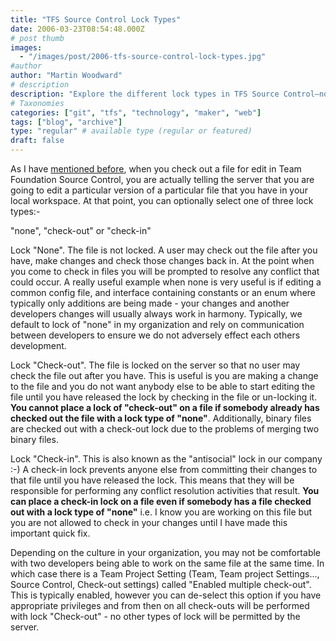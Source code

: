 ```yaml
---
title: "TFS Source Control Lock Types"
date: 2006-03-23T08:54:48.000Z
# post thumb
images:
  - "/images/post/2006-tfs-source-control-lock-types.jpg"
#author
author: "Martin Woodward"
# description
description: "Explore the different lock types in TFS Source Control—none, check-out, and check-in—to effectively manage file edits and avoid conflicts."
# Taxonomies
categories: ["git", "tfs", "technology", "maker", "web"]
tags: ["blog", "archive"]
type: "regular" # available type (regular or featured)
draft: false
---
```


As I have [mentioned before](http://www.woodwardweb.com/vsts/000179.html), when you check out a file for edit in Team Foundation Source Control, you are actually telling the server that you are going to edit a particular version of a particular file that you have in your local workspace. At that point, you can optionally select one of three lock types:-

"none", "check-out" or "check-in"

Lock "None". The file is not locked. A user may check out the file after you have, make changes and check those changes back in. At the point when you come to check in files you will be prompted to resolve any conflict that could occur. A really useful example when none is very useful is if editing a common config file, and interface containing constants or an enum where typically only additions are being made - your changes and another developers changes will usually always work in harmony. Typically, we default to lock of "none" in my organization and rely on communication between developers to ensure we do not adversely effect each others development.

Lock "Check-out". The file is locked on the server so that no user may check the file out after you have. This is useful is you are making a change to the file and you do not want anybody else to be able to start editing the file until you have released the lock by checking in the file or un-locking it. **You cannot place a lock of "check-out" on a file if somebody already has checked out the file with a lock type of "none"**. Additionally, binary files are checked out with a check-out lock due to the problems of merging two binary files.

Lock "Check-in". This is also known as the "antisocial" lock in our company :-) A check-in lock prevents anyone else from committing their changes to that file until you have released the lock. This means that they will be responsible for performing any conflict resolution activities that result. **You can place a check-in lock on a file even if somebody has a file checked out with a lock type of "none"** i.e. I know you are working on this file but you are not allowed to check in your changes until I have made this important quick fix.

Depending on the culture in your organization, you may not be comfortable with two developers being able to work on the same file at the same time. In which case there is a Team Project Setting (Team, Team project Settings..., Source Control, Check-out settings) called "Enabled multiple check-out". This is typically enabled, however you can de-select this option if you have appropriate privileges and from then on all check-outs will be performed with lock "Check-out" - no other types of lock will be permitted by the server.
